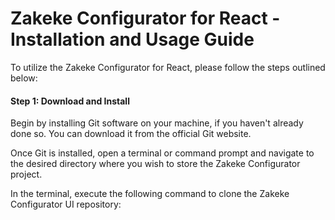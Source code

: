  # Zakeke Configurator for React - Installation and Usage Guide

To utilize the Zakeke Configurator for React, please follow the steps outlined below:

#### Step 1: Download and Install

Begin by installing Git software on your machine, if you haven't already done so. You can download it from the official Git website.

Once Git is installed, open a terminal or command prompt and navigate to the desired directory where you wish to store the Zakeke Configurator project.

In the terminal, execute the following command to clone the Zakeke Configurator UI repository:

